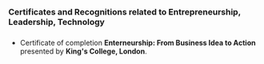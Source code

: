 ### Certificates and Recognitions related to Entrepreneurship, Leadership, Technology <h3>
  
* Certificate of completion **Enterneurship: From Business Idea to Action** presented by **King's College, London**. 
